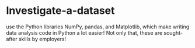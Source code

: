# Investigate-a-dataset
use the Python libraries NumPy, pandas, and Matplotlib, which make writing data analysis code in Python a lot easier! Not only that, these are sought-after skills by employers!
